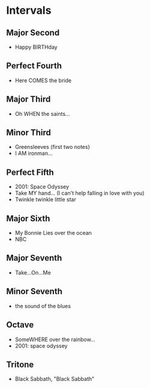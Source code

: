 # Intervals

## Major Second

- Happy BIRTHday

## Perfect Fourth

- Here COMES the bride

## Major Third

- Oh WHEN the saints...

## Minor Third

- Greensleeves (first two notes)
- I AM ironman...

## Perfect Fifth

- 2001: Space Odyssey
- Take MY hand... (I can't help falling in love with you)
- Twinkle twinkle little star

## Major Sixth

- My Bonnie Lies over the ocean
- NBC

## Major Seventh

- Take...On...Me

## Minor Seventh

- the sound of the blues

## Octave

- SomeWHERE over the rainbow...
- 2001: space odyssey

## Tritone

- Black Sabbath, "Black Sabbath"
